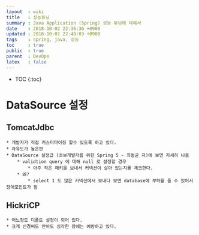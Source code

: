 ```yaml
---
layout  : wiki
title   : 성능튜닝
summary : Java Application (Spring) 성능 튜닝에 대해서
date    : 2018-10-02 22:36:36 +0900
updated : 2018-10-02 22:40:03 +0900
tags    : spring, java, 성능
toc     : true
public  : true
parent  : DevOps
latex   : false
---
```

* TOC
{:toc}

# DataSource 설정

## TomcatJdbc
	* 개발자가 직접 커스터마이징 할수 있도록 하고 있다.
	* 자유도가 높은편
	* DataSource 설정값 (초보개발자를 위한 Spring 5 - 최범균 저)에 보면 자세히 나옴
		* validtion query 에 대해 null 로 설정할 경우
			* 아주 작은 패키을 보내서 커넥션이 살아 있는지를 체크한다.
		* 왜?
			* select 1 도 많은 커넥션에서 보내다 보면 database에 부하를 줄 수 있어서 장애포인트가 됨 

## HickriCP
	* 어느정도 디폴트 설정이 되어 있다.
	* 크게 신경써도 안아도 심각한 장애는 예방하고 있다. 
